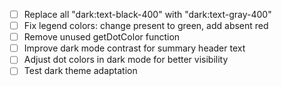 - [ ] Replace all "dark:text-black-400" with "dark:text-gray-400"
- [ ] Fix legend colors: change present to green, add absent red
- [ ] Remove unused getDotColor function
- [ ] Improve dark mode contrast for summary header text
- [ ] Adjust dot colors in dark mode for better visibility
- [ ] Test dark theme adaptation
